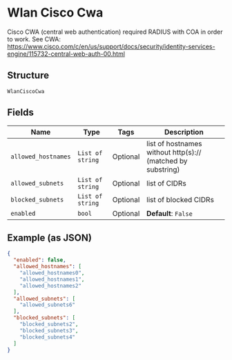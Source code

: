 
# Wlan Cisco Cwa

Cisco CWA (central web authentication) required RADIUS with COA in order to work. See CWA: https://www.cisco.com/c/en/us/support/docs/security/identity-services-engine/115732-central-web-auth-00.html

## Structure

`WlanCiscoCwa`

## Fields

| Name | Type | Tags | Description |
|  --- | --- | --- | --- |
| `allowed_hostnames` | `List of string` | Optional | list of hostnames without http(s):// (matched by substring) |
| `allowed_subnets` | `List of string` | Optional | list of CIDRs |
| `blocked_subnets` | `List of string` | Optional | list of blocked CIDRs |
| `enabled` | `bool` | Optional | **Default**: `False` |

## Example (as JSON)

```json
{
  "enabled": false,
  "allowed_hostnames": [
    "allowed_hostnames0",
    "allowed_hostnames1",
    "allowed_hostnames2"
  ],
  "allowed_subnets": [
    "allowed_subnets6"
  ],
  "blocked_subnets": [
    "blocked_subnets2",
    "blocked_subnets3",
    "blocked_subnets4"
  ]
}
```

